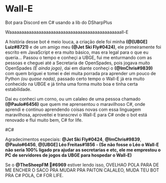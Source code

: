 # Wall-E
Bot para Discord em C# usando a lib do DSharpPlus

Waaaaaaaaaaaaaaaaaaaaaaaaaaaaaaaaaaaaaaaaaaaaaall-E

A história desse bot é meio louca, a criação dele foi minha **(@[UBGE] Luiz#8721)** e de um amigo meu **(@Jet Ski Fly#0424)**, ele primeiramente foi escrito em JavaScript e era muito básico, mas era legal para o que eu queria... Passou o tempo e conheçi a UBGE, fui me enturmando com as pessoas e cheguei até a Secretaria de OpenSpades, pois jogava muito OpenSpades *(E ainda jogo)*, dai em diante conheçi o **(@ImChris#9839)** com quem briguei e tomei e dei muita porrada pra aprender um pouco de Python *(ou quase nada)*, passado certo tempo o Wall-E já era muito conhecido na UBGE e já tinha uma forma muito boa e tinha certa estabilidade.

Dai eu conheci um corno, ou um calaleo de uma pessoa chamado **(@Paulo#6456)** que quem me aprensentou o maravilhoso C#, onde aprendi e continuo aprendendo coisas novas com essa linguagem maravilhosa, aproveitei e transcrevi o Wall-E para C# onde o bot está renovado e flui muito bem, C# for life.

#C#

Agradecimentos especiais: **@Jet Ski Fly#0424**, **@ImChris#9839**, **@Paulo#6456**, **@[UBGE] Léo Freitas#1856 - (Se não fosse o Léo o Wall-E não seria 100% ligado pra ajudar as secretarias e etc, ele me emprestou o PC de servidores de jogos da UBGE para hospedar o Wall-E)**

Se o **@TheSheepFM 🌵#6969** estiver lendo isso, OVELHAO POLA PARA DE ME ENCHER O SACO PRA MUDAR PRA PAITON CALALEO, MUDA TEU BOT PRA C# POLA, C# FOR LIFE.

